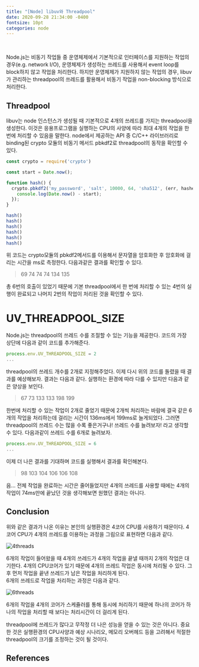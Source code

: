 ```yaml
---
title: "[Node] libuv와 Threadpool"
date: 2020-09-28 21:34:00 -0400
fontsize: 10pt
categories: node
---
```


<br>

Node.js는 비동기 작업들 중 운영체제에서 기본적으로 인터페이스를 지원하는 작업의 경우(e.g. network I/O), 운영체제가 생성하는 쓰레드를 사용해서 event loop를 block하지 않고 작업을 처리한다. 하지만 운영체제가 지원하지 않는 작업의 경우, libuv가 관리하는 threadpool의 쓰레드를 활용해서 비동기 작업을 non-blocking 방식으로 처리한다.  

## Threadpool  

libuv는 node 인스턴스가 생성될 때 기본적으로 4개의 쓰레드를 가지는 threadpool을 생성한다. 이것은 응용프로그램을 실행하는 CPU의 사양에 따라 최대 4개의 작업을 한 번에 처리할 수 있음을 말한다. node에서 제공하는 API 중 C/C++ 라이브러리로 binding된 crypto 모듈의 비동기 메서드 pbkdf2로 threadpool의 동작을 확인할 수 있다.

~~~javascript
const crypto = require('crypto')

const start = Date.now();

function hash() {
  crypto.pbkdf2('my_password', 'salt', 10000, 64, 'sha512', (err, hashed) => {  
    console.log(Date.now() - start);
  });
}

hash()
hash()
hash()
hash()
hash()
hash()
~~~

위 코드는 crypto모듈의 pbkdf2메서드를 이용해서 문자열을 암호화한 후 암호화에 걸리는 시간을 ms로 측정한다. 다음과같은 결과를 확인할 수 있다.  

>69
>74
>74
>74
>134
>135

총 6번의 호출이 있었기 때문에 기본 threadpool에서 한 번에 처리할 수 있는 4번의 실행이 완료되고 나머지 2번의 작업이 처리된 것을 확인할 수 있다.

# UV_THREADPOOL_SIZE  

Node.js는 threadpool의 쓰레드 수를 조절할 수 있는 기능을 제공한다. 코드의 가장 상단에 다음과 같이 코드를 추가해준다.

~~~javascript
process.env.UV_THREADPOOL_SIZE = 2
...
~~~

threadpool의 쓰레드 개수를 2개로 지정해주었다. 이제 다시 위의 코드를 돌렸을 때 결과를 예상해보자. 결과는 다음과 같다. 실행하는 환경에 따라 다를 수 있지만 다음과 같은 양상을 보인다.

>67
>73
>133
>133
>198
>199

한번에 처리할 수 있는 작업이 2개로 줄었기 때문에 2개씩 처리하는 바람에 결국 같은 6개의 작업을 처리하는데 걸리는 시간이 136ms에서 199ms로 늘게되었다. 그러면 threadpool의 쓰레드 수는 많을 수록 좋은거구나! 쓰레드 수를 늘려보자! 라고 생각할 수 있다. 다음과같이 쓰레드 수를 6개로 늘려보자.

~~~javascript
process.env.UV_THREADPOOL_SIZE = 6
...
~~~

이제 더 나은 결과를 기대하며 코드를 실행해서 결과를 확인해본다.

>98
>103
>104
>106
>106
>108

음... 전체 작업을 완료하는 시간은 줄어들었지만 4개의 쓰레드를 사용할 때에는 4개의 작업이 74ms만에 끝났던 것을 생각해보면 원했던 결과는 아니다.

## Conclusion

위와 같은 결과가 나온 이유는 본인의 실행환경은 4코어 CPU를 사용하기 때문이다. 4코어 CPU가 4개의 쓰레드를 이용하는 과정을 그림으로 표현하면 다음과 같다.

![4threads](https://user-images.githubusercontent.com/50684454/94440287-79a19e80-01dc-11eb-8d5c-43c18e6310e0.png)

6개의 작업이 들어왔을 때 4개의 쓰레드가 4개의 작업을 끝낼 때까지 2개의 작업은 대기한다. 4개의 CPU코어가 있기 때문에 4개의 쓰레드 작업은 동시에 처리될 수 있다. 그 후 먼저 작업을 끝낸 쓰레드가 남은 작업을 처리하게 된다.  
6개의 쓰레드로 작업을 처리하는 과정은 다음과 같다.

![6threads](https://user-images.githubusercontent.com/50684454/94440294-7c9c8f00-01dc-11eb-983e-f54d317e171d.png)

6개의 작업을 4개의 코어가 스케쥴러를 통해 동시에 처리하기 때문에 하나의 코어가 하나의 작업을 처리할 때 보다는 처리시간이 더 걸리게 된다.  

threadpool에 쓰레드가 많다고 무작정 더 나은 성능을 얻을 수 있는 것은 아니다. 중요한 것은 실행환경의 CPU사양과 예상 시나리오, 메모리 오버헤드 등을 고려해서 적절한 threadpool의 크기를 조정하는 것이 될 것이다.

## References
